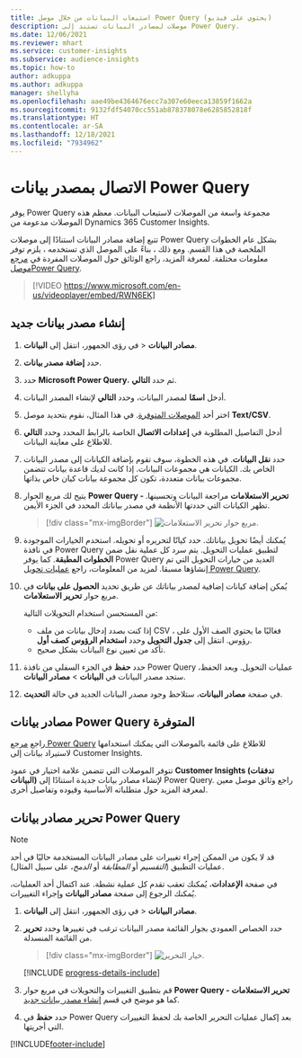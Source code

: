 ```yaml
---
title: استيعاب البيانات من خلال موصل Power Query (يحتوي على فيديو)
description: موصلات لمصادر البيانات تستند إلى Power Query.
ms.date: 12/06/2021
ms.reviewer: mhart
ms.service: customer-insights
ms.subservice: audience-insights
ms.topic: how-to
author: adkuppa
ms.author: adkuppa
manager: shellyha
ms.openlocfilehash: aae49be4364676ecc7a307e60eeca13859f1662a
ms.sourcegitcommit: 9132fdf54070cc551ab878378078e6285852818f
ms.translationtype: HT
ms.contentlocale: ar-SA
ms.lasthandoff: 12/18/2021
ms.locfileid: "7934962"
---
```

# <a name="connect-to-a-power-query-data-source"></a>الاتصال بمصدر بيانات Power Query

يوفر Power Query مجموعة واسعة من الموصلات لاستيعاب البيانات. معظم هذه الموصلات مدعومة من Dynamics 365 Customer Insights. 

تتبع إضافة مصادر البيانات استنادًا إلى موصلات Power Query بشكل عام الخطوات الملخصة في هذا القسم. ومع ذلك ، بناءً على الموصل الذي تستخدمه ، يلزم توفر معلومات مختلفة. لمعرفة المزيد، راجع الوثائق حول الموصلات المفردة في [مرجع موصلPower Query](/power-query/connectors/).

> [!VIDEO https://www.microsoft.com/en-us/videoplayer/embed/RWN6EK]

## <a name="create-a-new-data-source"></a>إنشاء مصدر بيانات جديد

1. في رؤى الجمهور، انتقل إلى **البيانات‏‎** > **مصادر البيانات**.

1. حدد **إضافة مصدر بيانات**.

1. حدد **Microsoft Power Query**، ثم حدد **التالي**.

1. أدخل **اسمًا** لمصدر البيانات، وحدد **التالي** لإنشاء المصدر البيانات.

1. اختر أحد [الموصلات المتوفرة](#available-power-query-data-sources). في هذا المثال، نقوم بتحديد موصل **Text/CSV**.

1. أدخل التفاصيل المطلوبة في **إعدادات الاتصال** الخاصة بالرابط المحدد وحدد **التالي** للاطلاع على معاينة البيانات.

1. حدد **نقل البيانات**. في هذه الخطوة، سوف تقوم بإضافة الكيانات إلى مصدر البيانات الخاص بك. الكيانات هي مجموعات البيانات. إذا كانت لديك قاعدة بيانات تتضمن مجموعات بيانات متعددة، تكون كل مجموعة بيانات كيان خاص بذاتها.

1. يتيح لك مربع الحوار **Power Query - تحرير الاستعلامات** مراجعة البيانات وتحسينها. تظهر الكيانات التي حددتها الأنظمة في مصدر بياناتك المحدد في الجزء الأيمن.

   > [!div class="mx-imgBorder"]
   > ![مربع حوار تحرير الاستعلامات.](media/data-manager-configure-edit-queries.png "مربع حوار تحرير الاستعلامات")

1. يُمكنك أيضًا تحويل بياناتك. حدد كيانًا لتحريره أو تحويله. استخدم الخيارات الموجودة في نافذة Power Query لتطبيق عمليات التحويل. يتم سرد كل عملية نقل ضمن **الخطوات المطبقة**. كما يوفر Power Query العديد من خيارات التحويل التي تم إنشاؤها مسبقا. لمزيد من المعلومات، راجع [عمليات تحويل Power Query](/power-query/power-query-what-is-power-query#transformations).

1. يُمكن إضافة كيانات إضافية لمصدر بياناتك عن طريق تحديد **الحصول على بيانات** في مربع حوار **تحرير الاستعلامات**.

   من المستحسن استخدام التحويلات التالية:

   - إذا كنت بصدد إدخال بيانات من ملف CSV ، فغالبًا ما يحتوي الصف الأول على رؤوس. انتقل إلى **جدول التحويل** وحدد **استخدام الرؤوس كصف أول**.
   - تأكد من تعيين نوع البيانات بشكل صحيح.

1. حدد **حفظ** في الجزء السفلي من نافذة Power Query عمليات التحويل. وبعد الحفظ، ستجد مصدر البيانات في **البيانات** > **مصادر البيانات**.

1. في صفحة **مصادر البيانات**، ستلاحظ وجود مصدر البيانات الجديد في حالة **التحديث**.

## <a name="available-power-query-data-sources"></a>مصادر بيانات Power Query المتوفرة

راجع [مرجع Power Query](/power-query/connectors/) للاطلاع على قائمة بالموصلات التي يمكنك استخدامها لاستيراد بيانات إلى Customer Insights. 

تتوفر الموصلات التي تتضمن علامة اختيار في عمود **Customer Insights (تدفقات البيانات)** لإنشاء مصادر بيانات جديدة استنادًا إلى Power Query. راجع وثائق موصل معين لمعرفة المزيد حول متطلباته الأساسية وقيوده وتفاصيل أخرى.

## <a name="edit-power-query-data-sources"></a>تحرير مصادر بيانات Power Query

> [!NOTE]
> قد لا يكون من الممكن إجراء تغييرات على مصادر البيانات المستخدمة حاليًا في أحد عمليات التطبيق (*التقسيم* أو *المطابقة* أو *الدمج*، على سبيل المثال). 
>
> في صفحة **الإعدادات**، يُمكنك تعقب تقدم كل عملية نشطة. عند اكتمال أحد العمليات، يُمكنك الرجوع إلى صفحة **مصادر البيانات** وإجراء التغييرات.

1. في رؤى الجمهور، انتقل إلى **البيانات‏‎** > **مصادر البيانات**.

2. حدد الخصاص العمودي بجوار القائمة مصدر البيانات ترغب في تغييرها وحدد **تحرير** من القائمة المنسدلة.

   > [!div class="mx-imgBorder"]
   > ![خيار التحرير.](media/edit-option-data-sources.png "خيار التحرير")

   [!INCLUDE [progress-details-include](../includes/progress-details-pane.md)]
   
3. قم بتطبيق التغييرات والتحويلات في مربع حوار **Power Query - تحرير الاستعلامات** كما هو موضح في قسم [إنشاء مصدر بيانات جديد](#create-a-new-data-source).

4. حدد **حفظ** في Power Query بعد إكمال عمليات التحرير الخاصة بك لحفظ التغييرات التي أجريتها.


[!INCLUDE[footer-include](../includes/footer-banner.md)]

